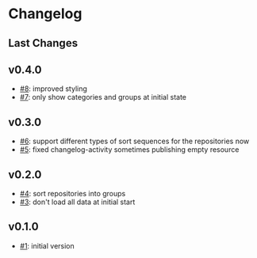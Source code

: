 # Changelog

## Last Changes


## v0.4.0

- [#8](https://github.com/LaxarApps/changelog-viewer-client/issues/8): improved styling
- [#7](https://github.com/LaxarApps/changelog-viewer-client/issues/7): only show categories and groups at initial state


## v0.3.0

- [#6](https://github.com/LaxarApps/changelog-viewer-client/issues/6): support different types of sort sequences for the repositories now
- [#5](https://github.com/LaxarApps/changelog-viewer-client/issues/5): fixed changelog-activity sometimes publishing empty resource


## v0.2.0

- [#4](https://github.com/LaxarApps/changelog-viewer-client/issues/4): sort repositories into groups
- [#3](https://github.com/LaxarApps/changelog-viewer-client/issues/3): don't load all data at initial start


## v0.1.0

- [#1](https://github.com/LaxarApps/changelog-viewer-client/issues/1): initial version

